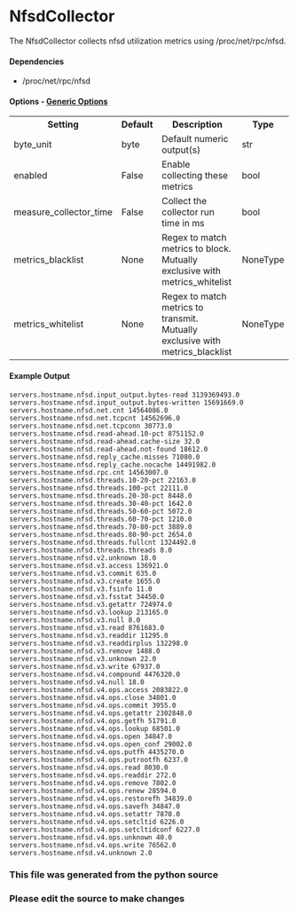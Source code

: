 NfsdCollector
=====

The NfsdCollector collects nfsd utilization metrics using /proc/net/rpc/nfsd.

#### Dependencies

 * /proc/net/rpc/nfsd


#### Options - [Generic Options](Configuration)

<table><tr><th>Setting</th><th>Default</th><th>Description</th><th>Type</th></tr>
<tr><td>byte_unit</td><td>byte</td><td>Default numeric output(s)</td><td>str</td></tr>
<tr><td>enabled</td><td>False</td><td>Enable collecting these metrics</td><td>bool</td></tr>
<tr><td>measure_collector_time</td><td>False</td><td>Collect the collector run time in ms</td><td>bool</td></tr>
<tr><td>metrics_blacklist</td><td>None</td><td>Regex to match metrics to block. Mutually exclusive with metrics_whitelist</td><td>NoneType</td></tr>
<tr><td>metrics_whitelist</td><td>None</td><td>Regex to match metrics to transmit. Mutually exclusive with metrics_blacklist</td><td>NoneType</td></tr>
</table>

#### Example Output

```
servers.hostname.nfsd.input_output.bytes-read 3139369493.0
servers.hostname.nfsd.input_output.bytes-written 15691669.0
servers.hostname.nfsd.net.cnt 14564086.0
servers.hostname.nfsd.net.tcpcnt 14562696.0
servers.hostname.nfsd.net.tcpconn 30773.0
servers.hostname.nfsd.read-ahead.10-pct 8751152.0
servers.hostname.nfsd.read-ahead.cache-size 32.0
servers.hostname.nfsd.read-ahead.not-found 18612.0
servers.hostname.nfsd.reply_cache.misses 71080.0
servers.hostname.nfsd.reply_cache.nocache 14491982.0
servers.hostname.nfsd.rpc.cnt 14563007.0
servers.hostname.nfsd.threads.10-20-pct 22163.0
servers.hostname.nfsd.threads.100-pct 22111.0
servers.hostname.nfsd.threads.20-30-pct 8448.0
servers.hostname.nfsd.threads.30-40-pct 1642.0
servers.hostname.nfsd.threads.50-60-pct 5072.0
servers.hostname.nfsd.threads.60-70-pct 1210.0
servers.hostname.nfsd.threads.70-80-pct 3889.0
servers.hostname.nfsd.threads.80-90-pct 2654.0
servers.hostname.nfsd.threads.fullcnt 1324492.0
servers.hostname.nfsd.threads.threads 8.0
servers.hostname.nfsd.v2.unknown 18.0
servers.hostname.nfsd.v3.access 136921.0
servers.hostname.nfsd.v3.commit 635.0
servers.hostname.nfsd.v3.create 1655.0
servers.hostname.nfsd.v3.fsinfo 11.0
servers.hostname.nfsd.v3.fsstat 34450.0
servers.hostname.nfsd.v3.getattr 724974.0
servers.hostname.nfsd.v3.lookup 213165.0
servers.hostname.nfsd.v3.null 8.0
servers.hostname.nfsd.v3.read 8761683.0
servers.hostname.nfsd.v3.readdir 11295.0
servers.hostname.nfsd.v3.readdirplus 132298.0
servers.hostname.nfsd.v3.remove 1488.0
servers.hostname.nfsd.v3.unknown 22.0
servers.hostname.nfsd.v3.write 67937.0
servers.hostname.nfsd.v4.compound 4476320.0
servers.hostname.nfsd.v4.null 18.0
servers.hostname.nfsd.v4.ops.access 2083822.0
servers.hostname.nfsd.v4.ops.close 34801.0
servers.hostname.nfsd.v4.ops.commit 3955.0
servers.hostname.nfsd.v4.ops.getattr 2302848.0
servers.hostname.nfsd.v4.ops.getfh 51791.0
servers.hostname.nfsd.v4.ops.lookup 68501.0
servers.hostname.nfsd.v4.ops.open 34847.0
servers.hostname.nfsd.v4.ops.open_conf 29002.0
servers.hostname.nfsd.v4.ops.putfh 4435270.0
servers.hostname.nfsd.v4.ops.putrootfh 6237.0
servers.hostname.nfsd.v4.ops.read 8030.0
servers.hostname.nfsd.v4.ops.readdir 272.0
servers.hostname.nfsd.v4.ops.remove 7802.0
servers.hostname.nfsd.v4.ops.renew 28594.0
servers.hostname.nfsd.v4.ops.restorefh 34839.0
servers.hostname.nfsd.v4.ops.savefh 34847.0
servers.hostname.nfsd.v4.ops.setattr 7870.0
servers.hostname.nfsd.v4.ops.setcltid 6226.0
servers.hostname.nfsd.v4.ops.setcltidconf 6227.0
servers.hostname.nfsd.v4.ops.unknown 40.0
servers.hostname.nfsd.v4.ops.write 76562.0
servers.hostname.nfsd.v4.unknown 2.0
```

### This file was generated from the python source
### Please edit the source to make changes

